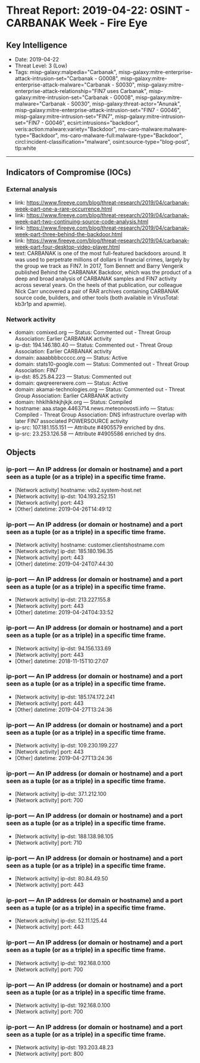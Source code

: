 # Threat Report: 2019-04-22: OSINT - CARBANAK Week - Fire Eye


## Key Intelligence
* Date: 2019-04-22
* Threat Level: 3 (Low)
* Tags: misp-galaxy:malpedia="Carbanak", misp-galaxy:mitre-enterprise-attack-intrusion-set="Carbanak - G0008", misp-galaxy:mitre-enterprise-attack-malware="Carbanak - S0030", misp-galaxy:mitre-enterprise-attack-relationship="FIN7 uses Carbanak", misp-galaxy:mitre-intrusion-set="Carbanak - G0008", misp-galaxy:mitre-malware="Carbanak - S0030", misp-galaxy:threat-actor="Anunak", misp-galaxy:mitre-enterprise-attack-intrusion-set="FIN7 - G0046", misp-galaxy:mitre-intrusion-set="FIN7", misp-galaxy:mitre-intrusion-set="FIN7 - G0046", ecsirt:intrusions="backdoor", veris:action:malware:variety="Backdoor", ms-caro-malware:malware-type="Backdoor", ms-caro-malware-full:malware-type="Backdoor", circl:incident-classification="malware", osint:source-type="blog-post", tlp:white

---

## Indicators of Compromise (IOCs)
### External analysis
* link: https://www.fireeye.com/blog/threat-research/2019/04/carbanak-week-part-one-a-rare-occurrence.html
* link: https://www.fireeye.com/blog/threat-research/2019/04/carbanak-week-part-two-continuing-source-code-analysis.html
* link: https://www.fireeye.com/blog/threat-research/2019/04/carbanak-week-part-three-behind-the-backdoor.html
* link: https://www.fireeye.com/blog/threat-research/2019/04/carbanak-week-part-four-desktop-video-player.html
* text: CARBANAK is one of the most full-featured backdoors around. It was used to perpetrate millions of dollars in financial crimes, largely by the group we track as FIN7. In 2017, Tom Bennett and Barry Vengerik published Behind the CARBANAK Backdoor, which was the product of a deep and broad analysis of CARBANAK samples and FIN7 activity across several years. On the heels of that publication, our colleague Nick Carr uncovered a pair of RAR archives containing CARBANAK source code, builders, and other tools (both available in VirusTotal: kb3r1p and apwmie).

### Network activity
* domain: comixed.org — Status: Commented out - Threat Group Association: Earlier CARBANAK activity
* ip-dst: 194.146.180.40 — Status: Commented out - Threat Group Association: Earlier CARBANAK activity
* domain: aaaabbbbccccc.org — Status: Active
* domain: stats10-google.com — Status: Commented out - Threat Group Association: FIN7
* ip-dst: 85.25.84.223 — Status: Commented out
* domain: qwqreererwere.com — Status: Active
* domain: akamai-technologies.org — Status: Commented out - Threat Group Association: Earlier CARBANAK activity
* domain: hhklhlkhkjhjkjk.org — Status: Compiled
* hostname: aaa.stage.4463714.news.meteonovosti.info — Status: Compiled - Threat Group Association: DNS infrastructure overlap with later FIN7 associated POWERSOURCE activity
* ip-src: 107.181.155.151 — Attribute #4905579 enriched by dns.
* ip-src: 23.253.126.58 — Attribute #4905586 enriched by dns.

## Objects
### ip-port — An IP address (or domain or hostname) and a port seen as a tuple (or as a triple) in a specific time frame.
* [Network activity] hostname: vds2.system-host.net
* [Network activity] ip-dst: 104.193.252.151
* [Network activity] port: 443
* [Other] datetime: 2019-04-26T14:49:12

### ip-port — An IP address (or domain or hostname) and a port seen as a tuple (or as a triple) in a specific time frame.
* [Network activity] hostname: customer.clientshostname.com
* [Network activity] ip-dst: 185.180.196.35
* [Network activity] port: 443
* [Other] datetime: 2019-04-24T07:44:30

### ip-port — An IP address (or domain or hostname) and a port seen as a tuple (or as a triple) in a specific time frame.
* [Network activity] ip-dst: 213.227.155.8
* [Network activity] port: 443
* [Other] datetime: 2019-04-24T04:33:52

### ip-port — An IP address (or domain or hostname) and a port seen as a tuple (or as a triple) in a specific time frame.
* [Network activity] ip-dst: 94.156.133.69
* [Network activity] port: 443
* [Other] datetime: 2018-11-15T10:27:07

### ip-port — An IP address (or domain or hostname) and a port seen as a tuple (or as a triple) in a specific time frame.
* [Network activity] ip-dst: 185.174.172.241
* [Network activity] port: 443
* [Other] datetime: 2019-04-27T13:24:36

### ip-port — An IP address (or domain or hostname) and a port seen as a tuple (or as a triple) in a specific time frame.
* [Network activity] ip-dst: 109.230.199.227
* [Network activity] port: 443
* [Other] datetime: 2019-04-27T13:24:36

### ip-port — An IP address (or domain or hostname) and a port seen as a tuple (or as a triple) in a specific time frame.
* [Network activity] ip-dst: 37.1.212.100
* [Network activity] port: 700

### ip-port — An IP address (or domain or hostname) and a port seen as a tuple (or as a triple) in a specific time frame.
* [Network activity] ip-dst: 188.138.98.105
* [Network activity] port: 710

### ip-port — An IP address (or domain or hostname) and a port seen as a tuple (or as a triple) in a specific time frame.
* [Network activity] ip-dst: 80.84.49.50
* [Network activity] port: 443

### ip-port — An IP address (or domain or hostname) and a port seen as a tuple (or as a triple) in a specific time frame.
* [Network activity] ip-dst: 52.11.125.44
* [Network activity] port: 443

### ip-port — An IP address (or domain or hostname) and a port seen as a tuple (or as a triple) in a specific time frame.
* [Network activity] ip-dst: 192.168.0.100
* [Network activity] port: 700

### ip-port — An IP address (or domain or hostname) and a port seen as a tuple (or as a triple) in a specific time frame.
* [Network activity] ip-dst: 192.168.0.100
* [Network activity] port: 700

### ip-port — An IP address (or domain or hostname) and a port seen as a tuple (or as a triple) in a specific time frame.
* [Network activity] ip-dst: 193.203.48.23
* [Network activity] port: 800
